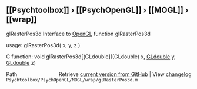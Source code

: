 ## [[Psychtoolbox]] &#8250; [[PsychOpenGL]] &#8250; [[MOGL]] &#8250; [[wrap]]

glRasterPos3d  Interface to [OpenGL](OpenGL) function glRasterPos3d  
  
usage:  glRasterPos3d( x, y, z )  
  
C function:  void glRasterPos3d[(GLdouble]((GLdouble) x, [GLdouble](GLdouble) y, [GLdouble](GLdouble) z)  




<div class="code_header" style="text-align:right;">
  <span style="float:left;">Path&nbsp;&nbsp;</span> <span class="counter">Retrieve <a href=
  "https://raw.github.com/Psychtoolbox-3/Psychtoolbox-3/beta/Psychtoolbox/PsychOpenGL/MOGL/wrap/glRasterPos3d.m">current version from GitHub</a> | View <a href=
  "https://github.com/Psychtoolbox-3/Psychtoolbox-3/commits/beta/Psychtoolbox/PsychOpenGL/MOGL/wrap/glRasterPos3d.m">changelog</a></span>
</div>
<div class="code">
  <code>Psychtoolbox/PsychOpenGL/MOGL/wrap/glRasterPos3d.m</code>
</div>

